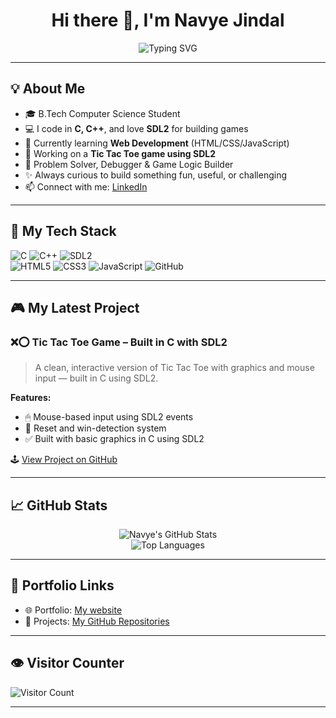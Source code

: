 <h1 align="center">Hi there 👋, I'm Navye Jindal</h1>

<p align="center">
  <img src="https://readme-typing-svg.herokuapp.com?font=Fira+Code&duration=3000&pause=500&center=true&vCenter=true&width=435&lines=Aspiring+Software+Developer;C+%7C+C%2B%2B+%7C+SDL2+Enthusiast;Loves+Game+Dev+%26+Web+Projects" alt="Typing SVG" />
</p>

---

## 💡 About Me

- 🎓 B.Tech Computer Science Student  
- 💻 I code in **C, C++**, and love **SDL2** for building games  
- 🌱 Currently learning **Web Development** (HTML/CSS/JavaScript)  
- 🔭 Working on a **Tic Tac Toe game using SDL2**  
- 🧠 Problem Solver, Debugger & Game Logic Builder  
- ✨ Always curious to build something fun, useful, or challenging  
- 📫 Connect with me: [LinkedIn](https://linkedin.com/in/navyejindal)

---

## 🚀 My Tech Stack

![C](https://img.shields.io/badge/C-00599C?style=flat-square&logo=c&logoColor=white)
![C++](https://img.shields.io/badge/C++-00599C?style=flat-square&logo=c%2B%2B&logoColor=white)
![SDL2](https://img.shields.io/badge/SDL2-000000?style=flat-square&logo=data:image/png;base64,iVBORw0KGg...)  
![HTML5](https://img.shields.io/badge/HTML5-E34F26?style=flat-square&logo=html5&logoColor=white)
![CSS3](https://img.shields.io/badge/CSS3-1572B6?style=flat-square&logo=css3&logoColor=white)
![JavaScript](https://img.shields.io/badge/JavaScript-F7DF1E?style=flat-square&logo=javascript&logoColor=black)
![GitHub](https://img.shields.io/badge/GitHub-181717?style=flat-square&logo=github)

---

## 🎮 My Latest Project

### ❌⭕ Tic Tac Toe Game – Built in C with SDL2

> A clean, interactive version of Tic Tac Toe with graphics and mouse input — built in C using SDL2.

**Features:**
- 🖱 Mouse-based input using SDL2 events  
- 🔁 Reset and win-detection system  
- ✅ Built with basic graphics in C using SDL2

🕹️ [View Project on GitHub](https://github.com/Navye08/Tic-Tac-Toe-SDL)

---

## 📈 GitHub Stats

<p align="center">
  <img src="https://github-readme-stats.vercel.app/api?username=Navye08&show_icons=true&theme=tokyonight" alt="Navye's GitHub Stats" />
  <br>
  <img src="https://github-readme-stats.vercel.app/api/top-langs/?username=Navye08&layout=compact&theme=tokyonight" alt="Top Languages" />
</p>

---

## 🔗 Portfolio Links

- 🌐 Portfolio: [My website](https://navye08.github.io/Portfolio/)
- 📁 Projects: [My GitHub Repositories](https://github.com/Navye08?tab=repositories)

---

## 👁️ Visitor Counter

![Visitor Count](https://komarev.com/ghpvc/?username=Navye08&color=blue&style=flat-square)

---
